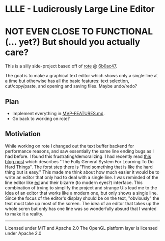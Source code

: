 # LLLE - Ludicrously Large Line Editor

# NOT EVEN CLOSE TO FUNCTIONAL (... yet?) But should you actually care?

This is a silly side-project based off of [rote](https://github.com/Ryan1729/rote) @ [6b0ac47](https://github.com/Ryan1729/rote/commit/6b0ac471eba8ecf4ff4e16aa3d5b7bfcc405cd3c).

The goal is to make a graphical text editor which shows only a single line at a time but otherwise has all the basic features: text selection, cut/copy/paste, and opening and saving files. Maybe undo/redo?

## Plan
* Implement everything in [MVP-FEATURES.md](./design/MVP-FEATURES.md).
* Go back to working on rote?

## Motiviation
While working on rote I changed out the text buffer backend for performance reasons, and saw essentially the same line ending bugs as I had before. I found this frustrating/demoralizing. I had recently read [this blog post](https://www.drmaciver.com/2019/05/how-to-do-hard-things/) which describes "The Fully General System For Learning To Do Hard Things". The forst step there is "Find something that is like the hard thing but is easy." This made me think about how much easier it would be to write an editor that only had to deal with a single line. I was reminded of the line editor like [ed](https://en.wikipedia.org/wiki/Ed_(text_editor)) and their bizarre (to modern eyes?) interface. This combination of trying to simplify the project and strange UIs lead me to the idea of an editor that works like a modern one, but only shows a single line. Since the focus of the editor's display should be on the text, "obviously" the text must take up most of the screen. The idea of an editor that takes up the whole scren but only has one line was so wonderfully absurd that I wanted to make it a reality.

____

Licensed under MIT and Apache 2.0
The OpenGL platform layer is licensed under Apache 2.0

